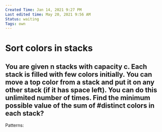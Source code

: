 ```yaml
---
Created Time: Jan 14, 2021 9:27 PM
Last edited time: May 20, 2021 9:56 AM
Status: waiting
Tags: own
---
```


# Sort colors in stacks

You are given n stacks with capacity c. Each stack is filled with few colors initially. You can move a top color from a stack and put it on any other stack (if it has space left). You can do this unlimited number of times. Find the minimum possible value of the sum of #distinct colors in each stack?
---
Patterns: 